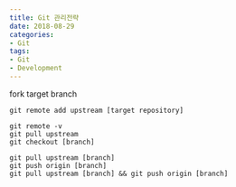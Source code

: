 ```yaml
---
title: Git 관리전략
date: 2018-08-29
categories:
- Git
tags:
- Git
- Development
---
```


fork target branch

~~~console
git remote add upstream [target repository]
~~~

```
git remote -v
git pull upstream
git checkout [branch]
```

```console
git pull upstream [branch]
git push origin [branch]
git pull upstream [branch] && git push origin [branch]
```

